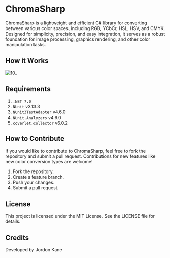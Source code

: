 # ChromaSharp
ChromaSharp is a lightweight and efficient C# library for converting between various color spaces, including RGB, YCbCr, HSL, HSV, and CMYK. Designed for simplicity, precision, and easy integration, it serves as a robust foundation for image processing, graphics rendering, and other color manipulation tasks.

## How it Works
![10_](https://github.com/user-attachments/assets/9034a350-47dc-4906-bc84-4ed2c3d882f4)

## Requirements
1. `.NET 7.0`
2. `NUnit` v3.13.3
3. `NUnit3TestAdapter` v4.6.0
4. `NUnit.Analyzers` v4.6.0
5. `coverlet.collector` v6.0.2

## How to Contribute
If you would like to contribute to ChromaSharp, feel free to fork the repository and submit a pull request. Contributions for new features like new color conversion types are welcome!
1. Fork the repository.
2. Create a feature branch.
3. Push your changes.
4. Submit a pull request.

## License
This project is licensed under the MIT License. See the LICENSE file for details.

## Credits
Developed by Jordon Kane
